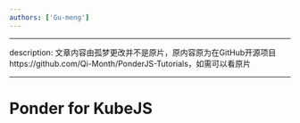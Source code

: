 ```yaml
---
authors: ['Gu-meng']
---
```

---
description: 文章内容由孤梦更改并不是原片，原内容原为在GitHub开源项目https://github.com/Qi-Month/PonderJS-Tutorials，如需可以看原片

---

# Ponder for KubeJS